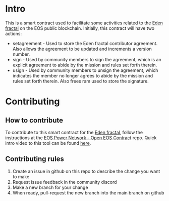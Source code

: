 # Intro

This is a smart contract used to facilitate some activities related to the [Eden fractal](https://www.edenfractal.com) on the EOS public blockchain. Initially, this contract will have two actions:

* setagreement - Used to store the Eden fractal contributor agreement. Also allows the agreement to be updated and increments a version number.
* sign - Used by community members to sign the agreement, which is an explicit agreement to abide by the mission and rules set forth therein.
* usign - Used by community members to unsign the agreement, which indicates the member no longer agrees to abide by the mission and rules set forth therein. Also frees ram used to store the signature.

# Contributing

## How to contribute

To contribute to this smart contract for the [Eden fractal](https://www.edenfractal.com), follow the instructions at the [EOS Power Network - Open EOS Contract](https://github.com/EOSPowerNetwork/vscode-open-eos-contract) repo.
Quick intro video to this tool can be found [here](https://www.youtube.com/watch?v=YZmTEuOdffs).

## Contributing rules

1. Create an issue in github on this repo to describe the change you want to make
2. Request issue feedback in the community discord
3. Make a new branch for your change
4. When ready, pull-request the new branch into the main branch on github
